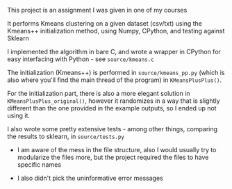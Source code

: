 This project is an assignment I was given in one of my courses

It performs Kmeans clustering on a given dataset (csv/txt) using the Kmeans++ initialization method, using Numpy, CPython, and testing against Sklearn

I implemented the algorithm in bare C, and wrote a wrapper in CPython for easy interfacing with Python - see `source/kmeans.c`

The initialization (Kmeans++) is performed in `source/kmeans_pp.py` (which is also where you'll find the main thread of the program) in `KMeansPlusPlus()`.

For the initialization part, there is also a more elegant solution in `KMeansPlusPlus_original()`, however it randomizes in a way that is slightly different than the one provided in the example outputs, so I ended up not using it.

I also wrote some pretty extensive tests - among other things, comparing the results to sklearn, in `source/tests.py`

* I am aware of the mess in the file structure, also I would usually try to modularize the files more, but the project required the files to have specific names

* I also didn't pick the uninformative error messages
